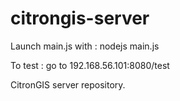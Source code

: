 citrongis-server
================

Launch main.js with :
  nodejs main.js
  
To test : go to 192.168.56.101:8080/test

CitronGIS server repository.

